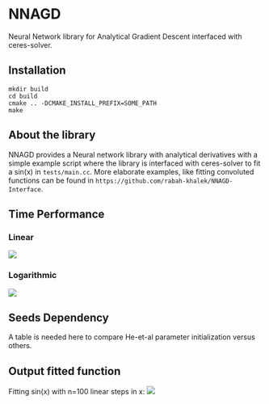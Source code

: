 # NNAGD
Neural Network library for Analytical Gradient Descent interfaced with ceres-solver.

## Installation
```
mkdir build
cd build
cmake .. -DCMAKE_INSTALL_PREFIX=SOME_PATH
make
```

## About the library
NNAGD provides a Neural network library with analytical derivatives with a simple example script where the library is interfaced with ceres-solver to fit a sin(x) in `tests/main.cc`.
More elaborate examples, like fitting convoluted functions can be found in `https://github.com/rabah-khalek/NNAGD-Interface`.

## Time Performance
### Linear
![](https://github.com/rabah-khalek/NNAGD/blob/master/plots/time_linear.png)
### Logarithmic
![](https://github.com/rabah-khalek/NNAGD/blob/master/plots/time_log.png)

## Seeds Dependency
A table is needed here to compare He-et-al parameter initialization versus others.

## Output fitted function
Fitting sin(x) with n=100 linear steps in x:
![](https://github.com/rabah-khalek/NNAGD/blob/master/plots/output.png)
